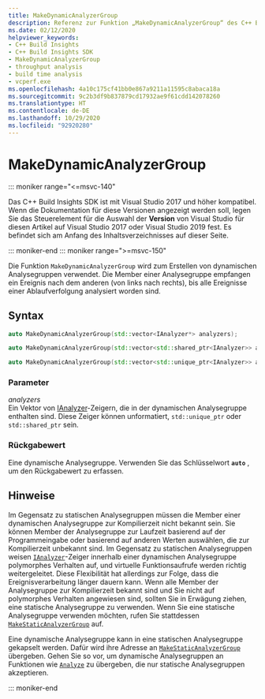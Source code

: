 ```yaml
---
title: MakeDynamicAnalyzerGroup
description: Referenz zur Funktion „MakeDynamicAnalyzerGroup“ des C++ Build Insights SDK
ms.date: 02/12/2020
helpviewer_keywords:
- C++ Build Insights
- C++ Build Insights SDK
- MakeDynamicAnalyzerGroup
- throughput analysis
- build time analysis
- vcperf.exe
ms.openlocfilehash: 4a10c175cf41bb0e867a9211a11595c8abaca18a
ms.sourcegitcommit: 9c2b3df9b837879cd17932ae9f61cdd142078260
ms.translationtype: HT
ms.contentlocale: de-DE
ms.lasthandoff: 10/29/2020
ms.locfileid: "92920280"
---
```

# <a name="makedynamicanalyzergroup"></a>MakeDynamicAnalyzerGroup

::: moniker range="<=msvc-140"

Das C++ Build Insights SDK ist mit Visual Studio 2017 und höher kompatibel. Wenn die Dokumentation für diese Versionen angezeigt werden soll, legen Sie das Steuerelement für die Auswahl der **Version** von Visual Studio für diesen Artikel auf Visual Studio 2017 oder Visual Studio 2019 fest. Es befindet sich am Anfang des Inhaltsverzeichnisses auf dieser Seite.

::: moniker-end
::: moniker range=">=msvc-150"

Die Funktion `MakeDynamicAnalyzerGroup` wird zum Erstellen von dynamischen Analysegruppen verwendet. Die Member einer Analysegruppe empfangen ein Ereignis nach dem anderen (von links nach rechts), bis alle Ereignisse einer Ablaufverfolgung analysiert worden sind.

## <a name="syntax"></a>Syntax

```cpp
auto MakeDynamicAnalyzerGroup(std::vector<IAnalyzer*> analyzers);

auto MakeDynamicAnalyzerGroup(std::vector<std::shared_ptr<IAnalyzer>> analyzers);

auto MakeDynamicAnalyzerGroup(std::vector<std::unique_ptr<IAnalyzer>> analyzers);
```

### <a name="parameters"></a>Parameter

*analyzers*\
Ein Vektor von [IAnalyzer](../other-types/ianalyzer-class.md)-Zeigern, die in der dynamischen Analysegruppe enthalten sind. Diese Zeiger können unformatiert, `std::unique_ptr` oder `std::shared_ptr` sein.

### <a name="return-value"></a>Rückgabewert

Eine dynamische Analysegruppe. Verwenden Sie das Schlüsselwort **`auto`** , um den Rückgabewert zu erfassen.

## <a name="remarks"></a>Hinweise

Im Gegensatz zu statischen Analysegruppen müssen die Member einer dynamischen Analysegruppe zur Kompilierzeit nicht bekannt sein. Sie können Member der Analysegruppe zur Laufzeit basierend auf der Programmeingabe oder basierend auf anderen Werten auswählen, die zur Kompilierzeit unbekannt sind. Im Gegensatz zu statischen Analysegruppen weisen [`IAnalyzer`](../other-types/ianalyzer-class.md)-Zeiger innerhalb einer dynamischen Analysegruppe polymorphes Verhalten auf, und virtuelle Funktionsaufrufe werden richtig weitergeleitet. Diese Flexibilität hat allerdings zur Folge, dass die Ereignisverarbeitung länger dauern kann. Wenn alle Member der Analysegruppe zur Kompilierzeit bekannt sind und Sie nicht auf polymorphes Verhalten angewiesen sind, sollten Sie in Erwägung ziehen, eine statische Analysegruppe zu verwenden. Wenn Sie eine statische Analysegruppe verwenden möchten, rufen Sie stattdessen [`MakeStaticAnalyzerGroup`](make-static-analyzer-group.md) auf.

Eine dynamische Analysegruppe kann in eine statischen Analysegruppe gekapselt werden. Dafür wird ihre Adresse an [`MakeStaticAnalyzerGroup`](make-static-analyzer-group.md) übergeben. Gehen Sie so vor, um dynamische Analysegruppen an Funktionen wie [`Analyze`](analyze.md) zu übergeben, die nur statische Analysegruppen akzeptieren.

::: moniker-end
